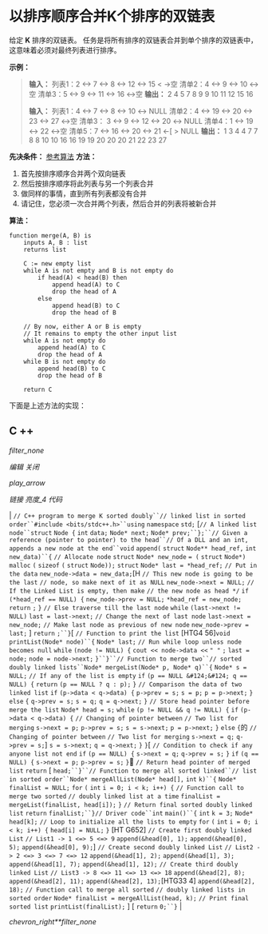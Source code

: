 # 以排序顺序合并K个排序的双链表

给定 **K** 排序的双链表。 任务是将所有排序的双链表合并到单个排序的双链表中，这意味着必须对最终列表进行排序。

**示例：**

> **输入：**
> 列表1：2 <-> 7 <-> 8 <-> 12 <-> 15 < ->空
> 清单2：4 <-> 9 <-> 10 <->空
> 清单3：5 <-> 9 <-> 11 <-> 16 <->空
> **输出：** 2 4 5 7 8 9 9 10 11 12 15 16
> 
> **输入：**
> 列表1：4 <-> 7 <-> 8 <-> 10 <-> NULL
> 清单2：4 <-> 19 <-> 20 <-> 23 <-> 27 <->空
> 清单3： 3 <-> 9 <-> 12 <-> 20 <-> NULL
> 清单4：1 <-> 19 <-> 22 <->空
> 清单5：7 <-> 16 <-> 20 <-> 21 <-[ > NULL
> **输出：**
> 1 3 4 4 7 7 8 8 10 10 16 16 19 19 20 20 20 21 22 23 27

**先决条件：** [参考算法](https://en.wikipedia.org/wiki/Merge_algorithm)
**方法：**

1.  首先按排序顺序合并两个双向链表
2.  然后按排序顺序将此列表与另一个列表合并
3.  做同样的事情，直到所有列表都没有合并
4.  请记住，您必须一次合并两个列表，然后合并的列表将被新合并

**算法：**

```
function merge(A, B) is
    inputs A, B : list
    returns list

    C := new empty list
    while A is not empty and B is not empty do
        if head(A) < head(B) then
            append head(A) to C
            drop the head of A
        else
            append head(B) to C
            drop the head of B

    // By now, either A or B is empty 
    // It remains to empty the other input list
    while A is not empty do
        append head(A) to C
        drop the head of A
    while B is not empty do
        append head(B) to C
        drop the head of B

    return C

```

下面是上述方法的实现：

## C ++

*filter_none*

*编辑*
*关闭*

*play_arrow*

*链接*
*亮度_4*
*代码*

| `// C++ program to merge K sorted doubly``// linked list in sorted order``#include <bits/stdc++.h>``using` `namespace` `std;` [`// A linked list node``struct` `Node {` `int` `data;` `Node* next;` `Node* prev;``};``// Given a reference (pointer to pointer) to the head``// Of a DLL and an int, appends a new node at the end``void` `append(` `struct` `Node** head_ref,` `int` `new_data)``{` `// Allocate node` `struct` `Node* new_node` `= (` `struct` `Node*)` `malloc` `(` `sizeof` `(` `struct` `Node));` `struct` `Node* last = *head_ref;` `// Put in the data` `new_node->data = new_data;`[H `// This new node is going to be the last` `// node, so make next of it as NULL` `new_node->next = NULL;` `// If the Linked List is empty, then make` `// the new node as head */` `if` `(*head_ref == NULL) {` `new_node->prev = NULL;` `*head_ref = new_node;` `return` `;` `}` `// Else traverse till the last node` `while` `(last->next != NULL)` `last = last->next;` `// Change the next of last node` `last->next = new_node;` `// Make last node as previous of new node` `new_node->prev = last;` ] `return` `;``}`[ `// Function to print the list` [HTG4 56]`void` `printList(Node* node)``{` `Node* last;` `// Run while loop unless node becomes null` `while` `(node != NULL) {` `cout << node->data <<` `" "` `;` `last = node;` `node = node->next;` `}``}``// Function to merge two``// sorted doubly linked lists``Node* mergeList(Node* p, Node* q)``{` `Node* s = NULL;` `// If any of the list is empty` `if` `(p == NULL &#124;&#124; q == NULL) {` `return` `(p == NULL ? q : p);` `}` `// Comparison the data of two linked list` `if` `(p->data < q->data) {` `p->prev = s;` `s = p;` `p = p->next;` `}` `else` `{` `q->prev = s;` `s = q;` `q = q->next;` `}` `// Store head pointer before merge the list` `Node* head = s;` `while` `(p != NULL && q != NULL) {` `if` `(p->data < q->data) {` `// Changing of pointer between` `// Two list for merging` `s->next = p;` `p->prev = s;` `s = s->next;` `p = p->next;` `}` `else` `{`的 `// Changing of pointer between` `// Two list for merging` `s->next = q;` `q->prev = s;`]  `s = s->next;` `q = q->next;` `}` `}`[ `// Condition to check if any anyone list not end` `if` `(p == NULL) {` `s->next = q;` `q->prev = s;` `}` `if` `(q == NULL) {` `s->next = p;` `p->prev = s;` `}` `// Return head pointer of merged list` `return` [ `head;``}``// Function to merge all sorted linked``// list in sorted order``Node* mergeAllList(Node* head[],` `int` `k)``{` `Node* finalList = NULL;` `for` `(` `int` `i = 0; i < k; i++) {` `// Function call to merge two sorted` `// doubly linked list at a time` `finalList = mergeList(finalList, head[i]);` `}` `// Return final sorted doubly linked list` `return` `finalList;``}`​​`// Driver code``int` `main()``{` `int` `k = 3;` `Node* head[k];` `// Loop to initialize all the lists to empty` `for` `(` `int` `i = 0; i < k; i++) {` `head[i] = NULL;` `}` [HT G652] `// Create first doubly linked List` `// List1 -> 1 <=> 5 <=> 9` `append(&head[0], 1);` `append(&head[0], 5);` `append(&head[0], 9);`]  `// Create second doubly linked List` `// List2 -> 2 <=> 3 <=> 7 <=> 12` `append(&head[1], 2);` `append(&head[1], 3);` `append(&head[1], 7);` `append(&head[1], 12);` `// Create third doubly linked List` `// List3 -> 8 <=> 11 <=> 13 <=> 18` `append(&head[2], 8);` `append(&head[2], 11);` `append(&head[2], 13);`[HTG33 4] `append(&head[2], 18);` `// Function call to merge all sorted` `// doubly linked lists in sorted order` `Node* finalList = mergeAllList(head, k);` `// Print final sorted list` `printList(finalList);` ] [ `return` `0;``}` |

*chevron_right**filter_none*